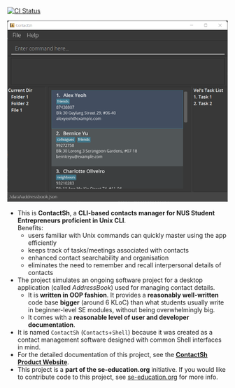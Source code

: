 [![CI Status](https://github.com/AY2122S1-CS2103T-W10-1/tp/workflows/Java%20CI/badge.svg)](https://github.com/AY2122S1-CS2103T-W10-1/tp/actions)

![Ui](docs/images/Ui.png)

* This is **ContactSh**, a **CLI-based contacts manager for NUS Student Entrepreneurs proficient in Unix CLI**.<br>
  Benefits:
  * users familiar with Unix commands can quickly master using the app efficiently
  * keeps track of tasks/meetings associated with contacts
  * enhanced contact searchability and organisation
  * eliminates the need to remember and recall interpersonal details of contacts
* The project simulates an ongoing software project for a desktop application (called _AddressBook_) used for managing contact details.
  * It is **written in OOP fashion**. It provides a **reasonably well-written** code base **bigger** (around 6 KLoC) than what students usually write in beginner-level SE modules, without being overwhelmingly big.
  * It comes with a **reasonable level of user and developer documentation**.
* It is named `ContactSh` (`Contacts`+`Shell`) because it was created as a contact management software designed with common Shell interfaces in mind.
* For the detailed documentation of this project, see the **[ContactSh Product Website](https://se-education.org/addressbook-level3)**.
* This project is a **part of the se-education.org** initiative. If you would like to contribute code to this project, see [se-education.org](https://se-education.org#https://se-education.org/#contributing) for more info.